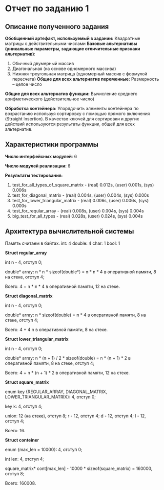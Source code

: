 # Отчет по заданию 1

## Описание полученного задания
**Обобщенный артефакт, используемый в задании:** Квадратные матрицы с действительными числами
**Базовые альтернативы
(уникальные параметры,
задающие отличительные
признаки альтернатив):**
1. Обычный двумерный
массив
2. Диагональная (на основе
одномерного массива)
3. Нижняя треугольная
матрица (одномерный массив с формулой пересчета)
**Общие для всех альтернатив переменные:** Размерность – целое число

**Общие для всех альтернатив функции:** Вычисление среднего арифметического (действительное число)

**Обработка контейнера:** Упорядочить элементы контейнера по возрастанию используя сортировку с помощью прямого включения (Straight Insertion). В качестве ключей для сортировки и других действий используются результаты функции, общей для всех альтернатив.

## Характеристики программы
**Число интерфейсных модулей**: 6

**Число модулей реализации**: 6

**Результаты тестирования:**
1. test_for_all_types_of_square_matrix - (real) 0.012s, (user) 0.001s, (sys) 0.006s
2. test_for_diagonal_matrix - (real) 0.004s, (user) 0.004s, (sys) 0.000s
3. test_for_lower_triangular_matrix - (real) 0.006s, (user) 0.006s, (sys) 0.000s
4. test_for_reqular_array - (real) 0.008s, (user) 0.004s, (sys) 0.004s
5. big_test_for_all_types - (real) 0.028s, (user) 0.024s, (sys) 0.004s

## Архитектура вычислительной системы

Память считаем в байтах.
int: 4
double: 4
char: 1
bool: 1

**Struct regular_array**

int n - 4, отступ 0;

double* array: n * n * sizeof(double*) = n * n * 4 в оперативной памяти, 8 на стеке, отступ 4;

Всего: 4 + n * n * 4 в оперативной памяти, 12 на стеке.

**Struct diagonal_matrix**

int n - 4, отступ 0;

double* array: n * sizeof(double) = n * 4 в оперативной памяти, 8 на стеке, отступ 4;

Всего: 4 + 4 n в оперативной памяти, 8 на стеке.

**Struct lower_triangular_matrix**

int n - 4, отступ 0;

double* array: n * (n + 1) / 2 * sizeof(double) = n * (n + 1) * 2 в оперативной памяти, 8 на стеке, отступ 4;

Всего: 4 + n * (n + 1) * 2 в оперативной памяти, 12 на стеке.

**Struct square_matrix**

enum key {REGULAR_ARRAY, DIAGONAL_MATRIX, LOWER_TRIANGULAR_MATRIX}: 4, отступ 0;

key k: 4, отступ 4;

union: 12 (на стеке), отступ 8;
r - 12, отступ 4;
d - 12, отступ 4;
l - 12, отступ 4;

Всего: 16.

**Struct conteiner**

enum {max_len = 10000}: 4, отступ 0;

int len: 4, отступ 4;

square_matrix* cont[max_len] - 10000 * sizeof(square_matrix) = 160000, отступ 8;

Всего: 160008.

